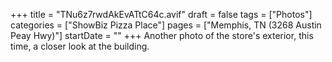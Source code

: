 +++
title = "TNu6z7rwdAkEvATtC64c.avif"
draft = false
tags = ["Photos"]
categories = ["ShowBiz Pizza Place"]
pages = ["Memphis, TN (3268 Austin Peay Hwy)"]
startDate = ""
+++
Another photo of the store's exterior, this time, a closer look at the building.
